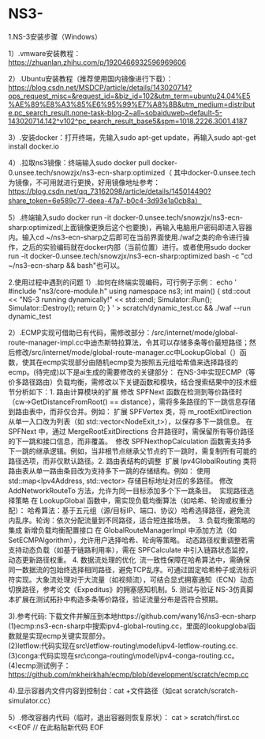 # NS3-
1.NS-3安装步骤（Windows）

1）.vmware安装教程：https://zhuanlan.zhihu.com/p/1920466932596969606

2）.Ubuntu安装教程（推荐使用国内镜像进行下载）：https://blog.csdn.net/MSDCP/article/details/143020714?ops_request_misc=&request_id=&biz_id=102&utm_term=ubuntu24.04%E5%AE%89%E8%A3%85%E6%95%99%E7%A8%8B&utm_medium=distribute.pc_search_result.none-task-blog-2~all~sobaiduweb~default-5-143020714.142^v102^pc_search_result_base5&spm=1018.2226.3001.4187

3）.安装docker：打开终端，先输入sudo apt-get update，再输入sudo apt-get install docker.io

4）.拉取ns3镜像：终端输入sudo docker pull docker-0.unsee.tech/snowzjx/ns3-ecn-sharp:optimized（ 其中docker-0.unsee.tech为镜像，不可用就进行更换，好用镜像地址参考：https://blog.csdn.net/qq_73162098/article/details/145014490?share_token=6e589c77-deea-47a7-b0c4-3d93e1a0cb8a）

5）.终端输入sudo docker run -it docker-0.unsee.tech/snowzjx/ns3-ecn-sharp:optimized(上面镜像更换后这个也要换)，再输入电脑用户密码即进入容器内。输入cd ~/ns3-ecn-sharp之后即可在当前界面使用./waf之类的命令进行操作，之后的实验编码就在docker内部（当前位置）进行。或者使用sudo docker run -it docker-0.unsee.tech/snowzjx/ns3-ecn-sharp:optimized bash -c "cd ~/ns3-ecn-sharp && bash"也可以。



2.使用过程中遇到的问题
1）.如何在终端实现编码，可行例子示例：
echo '
#include "ns3/core-module.h"
using namespace ns3;
int main() {
    std::cout << "NS-3 running dynamically!" << std::endl;
    Simulator::Run();
    Simulator::Destroy();
    return 0;
}
' > scratch/dynamic_test.cc && ./waf --run dynamic_test

2）.ECMP实现可借助已有代码，需修改部分：/src/internet/mode/global-route-manager-impl.cc中迪杰斯特拉算法，令其可以存储多条等价最短路径；然后修改/src/internet/mode/global-route-manager.cc中LookupGlobal（）函数，使其在ecmp实现部分由随机ecmp变为按照五元组哈希值来选择路径的ecmp。(待完成)以下是ai生成的需要修改的关键部分：
  在NS-3中实现ECMP（等价多路径路由）负载均衡，需修改以下关键函数和模块，结合搜索结果中的技术细节分析如下：
  ​1. 路由计算模块的扩展​
  ​修改 SPFNext 函数​
  在检测到等价路径时（cw->GetDistanceFromRoot() == distance），需将多条路径的下一跳信息存储到路由表中，而非仅合并。例如：
  扩展 SPFVertex 类，将 m_rootExitDirection 从单一入口改为列表（如 std::vector<NodeExit_t>），以保存多下一跳信息。
  在 SPFNext 中，通过 MergeRootExitDirections 合并路径时，需保留所有等价路径的下一跳和接口信息，而非覆盖。
​  修改 SPFNexthopCalculation 函数​
  需支持多下一跳的继承逻辑。例如，当非根节点继承父节点的下一跳时，需复制所有可能的路径选项，而非仅默认路径。
  ​2. 路由表结构的调整​
​  扩展 Ipv4GlobalRouting 类​
  将路由表从单一路由条目改为支持多下一跳的存储结构。例如：
  使用 std::map<Ipv4Address, std::vector<RouteEntry>> 存储目标地址对应的多路径。
  修改 AddNetworkRouteTo 方法，允许为同一目标添加多个下一跳条目。
​  实现路径选择策略​
  在 LookupGlobal 函数中，需实现负载均衡算法（如哈希、轮询或权重分配）：
​  哈希算法​：基于五元组（源/目标IP、端口、协议）哈希选择路径，避免流内乱序。
​  轮询​：依次分配流量到不同路径，适合短连接场景。
​  3. 负载均衡策略的集成​
​  新增负载均衡配置接口​
  在 GlobalRouteManagerImpl 中添加方法（如 SetECMPAlgorithm），允许用户选择哈希、轮询等策略。
  ​动态路径权重调整​
  若需支持动态负载（如基于链路利用率），需在 SPFCalculate 中引入链路状态监控，动态更新路径权重。
  ​4. 数据流处理的优化​
​  流一致性保障​
  在哈希算法中，需确保同一数据流的包始终选择相同路径，避免TCP乱序。可通过固定哈希种子或流标识符实现。
  ​大象流处理​
  对于大流量（如视频流），可结合显式拥塞通知（ECN）动态切换路径，参考论文《Expeditus》的拥塞感知机制。
  ​5. 测试与验证​
  ​NS-3仿真脚本扩展​
  在测试拓扑中构造多条等价路径，验证流量分布是否符合预期。


3).参考代码: 下载文件并解压到本地https://github.com/wany16/ns3-ecn-sharp      
            (1)ecmp:ns3-ecn-sharp中搜索ipv4-global-routing.cc，里面的lookupglobal函数就是实现ecmp关键实现部分。  
            (2)letflow:代码实现在src\letflow-routing\model\ipv4-letflow-routing.cc.   
            (3)conga:代码实现在src\conga-routing\model\ipv4-conga-routing.cc。
            (4)ecmp测试例子：https://github.com/mkheirkhah/ecmp/blob/development/scratch/ecmp.cc

4).显示容器内文件内容到控制台：cat +文件路径（如cat scratch/scratch-simulator.cc）

5）.修改容器内代码（临时，退出容器则恢复原状）：
cat > scratch/first.cc <<EOF
 // 在此粘贴新代码
EOF
